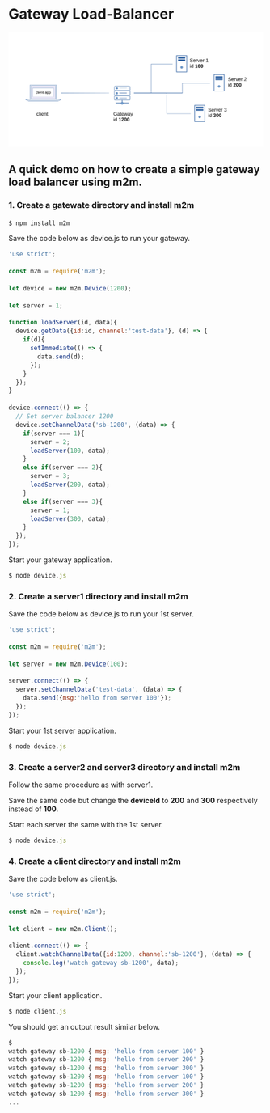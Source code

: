 # Gateway Load-Balancer

![](assets/gatewayLoadbalancer2.svg)

## A quick demo on how to create a simple gateway load balancer using m2m.

### 1. Create a gatewate directory and install m2m

```js
$ npm install m2m
```
Save the code below as device.js to run your gateway.
```js
'use strict';

const m2m = require('m2m');

let device = new m2m.Device(1200);

let server = 1;

function loadServer(id, data){
  device.getData({id:id, channel:'test-data'}, (d) => {
    if(d){
      setImmediate(() => {
        data.send(d);
      });
    }
  });
}

device.connect(() => {
  // Set server balancer 1200
  device.setChannelData('sb-1200', (data) => { 
    if(server === 1){
      server = 2;
      loadServer(100, data);
    }
    else if(server === 2){
      server = 3;
      loadServer(200, data);
    }
    else if(server === 3){
      server = 1;
      loadServer(300, data);
    }
  });
});
```

Start your gateway application.

```js
$ node device.js
```

### 2. Create a server1 directory and install m2m
Save the code below as device.js to run your 1st server.
```js
'use strict';

const m2m = require('m2m');

let server = new m2m.Device(100);

server.connect(() => {
  server.setChannelData('test-data', (data) => {
    data.send({msg:'hello from server 100'});
  });
});
```

Start your 1st server application.

```js
$ node device.js
```

### 3. Create a server2 and server3 directory and install m2m
Follow the same procedure as with server1.

Save the same code but change the **deviceId** to **200** and **300** respectively instead of **100**.

Start each server the same with the 1st server.
```js
$ node device.js
```

### 4. Create a client directory and install m2m
Save the code below as client.js.
```js
'use strict';

const m2m = require('m2m');

let client = new m2m.Client();

client.connect(() => {
  client.watchChannelData({id:1200, channel:'sb-1200'}, (data) => {
    console.log('watch gateway sb-1200', data);
  });
});
```

Start your client application.

```js
$ node client.js
```

You should get an output result similar below.

```js
$ 
watch gateway sb-1200 { msg: 'hello from server 100' }
watch gateway sb-1200 { msg: 'hello from server 200' }
watch gateway sb-1200 { msg: 'hello from server 300' }
watch gateway sb-1200 { msg: 'hello from server 100' }
watch gateway sb-1200 { msg: 'hello from server 200' }
watch gateway sb-1200 { msg: 'hello from server 300' }
...

```

